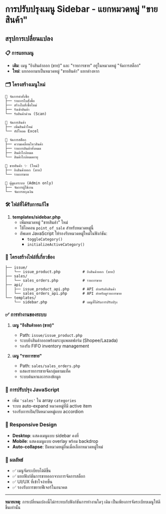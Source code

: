 # การปรับปรุงเมนู Sidebar - แยกหมวดหมู่ "ขายสินค้า"

## สรุปการเปลี่ยนแปลง

### 📋 การแยกเมนู
- **เดิม**: เมนู "ยิงสินค้าออก (ขาย)" และ "รายการขาย" อยู่ในหมวดหมู่ "จัดการสต็อก"
- **ใหม่**: แยกออกมาเป็นหมวดหมู่ "ขายสินค้า" แยกต่างหาก

### 🗂️ โครงสร้างเมนูใหม่

```
📁 จัดการคำสั่งซื้อ
├── รายการใบสั่งซื้อ
├── สร้างใบสั่งซื้อใหม่  
├── รับเข้าสินค้า
└── รับสินค้าด่วน (Scan)

📁 จัดการสินค้า
├── เพิ่มสินค้าใหม่
└── อัปโหลด Excel

📁 จัดการสต็อก
├── ความเคลื่อนไหวสินค้า
├── รายการสินค้าทั้งหมด
├── สินค้าใกล้หมด
└── สินค้าใกล้หมดอายุ

📁 ขายสินค้า ✨ (ใหม่)
├── ยิงสินค้าออก (ขาย)
└── รายการขาย

📁 ผู้ดูแลระบบ (Admin only)
├── จัดการผู้ใช้งาน
└── จัดการสกุลเงิน
```

### 🛠️ ไฟล์ที่ได้รับการแก้ไข

1. **templates/sidebar.php**
   - เพิ่มหมวดหมู่ "ขายสินค้า" ใหม่
   - ใช้ไอคอน `point_of_sale` สำหรับหมวดหมู่นี้
   - อัพเดท JavaScript ให้รองรับหมวดหมู่ใหม่ในฟังก์ชัน:
     - `toggleCategory()`
     - `initializeActiveCategory()`

### 📂 โครงสร้างไฟล์ที่เกี่ยวข้อง

```
├── issue/
│   └── issue_product.php          # ยิงสินค้าออก (ขาย)
├── sales/
│   └── sales_orders.php           # รายการขาย
├── api/
│   ├── issue_product_api.php      # API สำหรับยิงสินค้า
│   └── sales_orders_api.php       # API สำหรับดูรายการขาย
└── templates/
    └── sidebar.php                # เมนูที่ได้รับการปรับปรุง
```

### ✅ การทำงานของระบบ

1. **เมนู "ยิงสินค้าออก (ขาย)"**
   - Path: `issue/issue_product.php` 
   - ระบบยิงสินค้าออกพร้อมระบุแพลตฟอร์ม (Shopee/Lazada)
   - รองรับ FIFO inventory management

2. **เมนู "รายการขาย"**
   - Path: `sales/sales_orders.php`
   - แสดงรายการขายจัดกลุ่มตามแท็ค
   - ระบบค้นหาและกรองข้อมูล

### 🔧 การปรับปรุง JavaScript

- เพิ่ม `'sales'` ใน array `categories` 
- ระบบ auto-expand หมวดหมู่ที่มี active item
- รองรับการเปิด/ปิดหมวดหมู่แบบ accordion

### 📱 Responsive Design

- **Desktop**: แสดงเมนูแบบ sidebar คงที่
- **Mobile**: แสดงเมนูแบบ overlay พร้อม backdrop
- **Auto-collapse**: ปิดหมวดหมู่อื่นเมื่อเลือกหมวดหมู่ใหม่

### 🚀 ผลลัพธ์

- ✅ เมนูจัดระเบียบได้ดีขึ้น
- ✅ แยกฟังก์ชันการขายออกจากการจัดการสต็อก
- ✅ UI/UX ที่เข้าใจง่ายขึ้น
- ✅ รองรับการขยายฟีเจอร์ในอนาคต

---

**หมายเหตุ**: การเปลี่ยนแปลงนี้ไม่กระทบกับฟังก์ชันการทำงานใดๆ เดิม เป็นเพียงการจัดระเบียบเมนูให้ดีขึ้นเท่านั้น